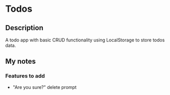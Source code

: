 # Todos
## Description
A todo app with basic CRUD functionality using LocalStorage to store todos data.

## My notes
### Features to add
- "Are you sure?" delete prompt
